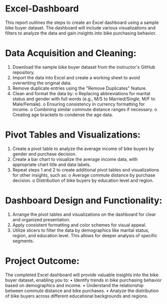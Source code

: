 # Excel-Dashboard
This report outlines the steps to create an Excel dashboard using a sample bike buyer dataset. The dashboard will include various visualizations and filters to analyze the data and gain insights into bike purchasing behavior.

# Data Acquisition and Cleaning:
1. Download the sample bike buyer dataset from the instructor's GitHub repository.
2. Import the data into Excel and create a working sheet to avoid overwriting the original data.
3. Remove duplicate entries using the "Remove Duplicates" feature.
4. Clean and format the data by:
o Replacing abbreviations for marital status and gender with full words (e.g., M/S to Married/Single, M/F to Male/Female).
o Ensuring consistency in currency formatting for income.
o Combining similar commute distance ranges if necessary.
o Creating age brackets to condense the age data.  
# Pivot Tables and Visualizations:
1. Create a pivot table to analyze the average income of bike buyers by gender and purchase decision.
2. Create a bar chart to visualize the average income data, with appropriate chart title and data labels.
3. Repeat steps 1 and 2 to create additional pivot tables and visualizations for other insights, such as:
o Average commute distance by purchase decision.
o Distribution of bike buyers by education level and region.
# Dashboard Design and Functionality:  
1. Arrange the pivot tables and visualizations on the dashboard for clear and organized presentation.
2. Apply consistent formatting and color schemes for visual appeal.
3. Utilize slicers to filter the data by demographics like marital status, region, and education level. This allows for deeper analysis of specific segments.  
# Project Outcome:  
The completed Excel dashboard will provide valuable insights into the bike buyer dataset, enabling you to:
• Identify trends in bike purchasing behavior based on demographics and income.
• Understand the relationship between commute distance and bike purchases.
• Analyze the distribution of bike buyers across different educational backgrounds and regions.  

